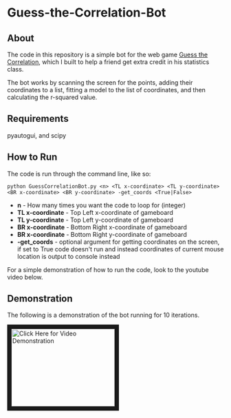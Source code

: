 # Guess-the-Correlation-Bot

## About

The code in this repository is a simple bot for the web game [Guess the Correlation](http://guessthecorrelation.com/), which I built to help a friend get extra credit in his statistics class.

The bot works by scanning the screen for the points, adding their coordinates to a list, fitting a model to the list of coordinates, and then calculating the r-squared value.

## Requirements

pyautogui, and scipy

## How to Run

The code is run through the command line, like so:

```
python GuessCorrelationBot.py <n> <TL x-coordinate> <TL y-coordinate> <BR x-coordinate> <BR y-coordinate> -get_coords <True|False>
```

  * __n__ - How many times you want the code to loop for (integer)
  * __TL x-coordinate__ - Top Left x-coordinate of gameboard
  * __TL y-coordinate__ - Top Left y-coordinate of gameboard
  * __BR x-coordinate__ - Bottom Right x-coordinate of gameboard
  * __BR x-coordinate__ - Bottom Right y-coordinate of gameboard
  * __-get_coords__ - optional argument for getting coordinates on the screen, if set to True code doesn't run and instead coordinates of current mouse location is output to console instead
  
For a simple demonstration of how to run the code, look to the youtube video below.
  

## Demonstration

The following is a demonstration of the bot running for 10 iterations.

<a href="http://www.youtube.com/watch?feature=player_embedded&v=mTJd5CriBSk
" target="_blank"><img src="http://img.youtube.com/vi/mTJd5CriBSk/0.jpg" 
alt="Click Here for Video Demonstration" width="240" height="180" border="10" /></a>

